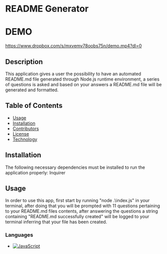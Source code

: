 # README Generator

# DEMO

https://www.dropbox.com/s/mxvemv78oobs75n/demo.mp4?dl=0
## Description

This application gives a user the possibility to have an automated README.md file generated through Node.js runtime environment, a series of questions is asked and based on your answers a README.md file will be generated and formatted.

## Table of Contents

- [Usage](#usage)
- [Installation](#installation)
- [Contributors](#contributors)
- [License](#license)
- [Technology](#technology)

## Installation

The following necessary dependencies must be installed to run the application properly: Inquirer

## Usage

In order to use this app, first start by running "node .\index.js" in your terminal, after doing that you will be prompted with 11 questions pertaining to your README.md files contents, after answering the questions a string containing "README.md successfully created" will be logged to your terminal inferring that your file has been created.

### Languages

- [![JavaScript](https://img.shields.io/badge/JavaScript-323330?style=for-the-badge&logo=javascript&logoColor=F7DF1E)](https://www.javascript.com/)
